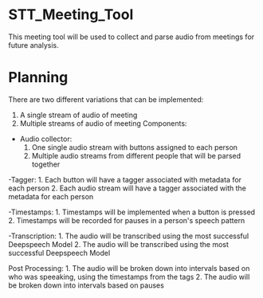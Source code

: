 # STT_Meeting_Tool

This meeting tool will be used to collect and parse audio from meetings for future analysis.

# Planning
There are two different variations that can be implemented:
1. A single stream of audio of meeting
2. Multiple streams of audio of meeting
Components:
- Audio collector:
	1. One single audio stream with buttons assigned to each person
	2. Multiple audio streams from different people that will be parsed together

-Tagger:
	1. Each button will have a tagger associated with metadata for each person
	2. Each audio stream will have a tagger associated with the metadata for each person

-Timestamps:
	1. Timestamps will be implemented when a button is pressed
	2. Timestamps will be recorded for pauses in a person's speech pattern

-Transcription:
	1. The audio will be transcribed using the most successful Deepspeech Model
	2. The audio will be transcribed using the most successful Deepspeech Model

Post Processing:
	1. The audio will be broken down into intervals based on who was speeaking, using the timestamps from the tags
	2. The audio will be broken down into intervals based on pauses

